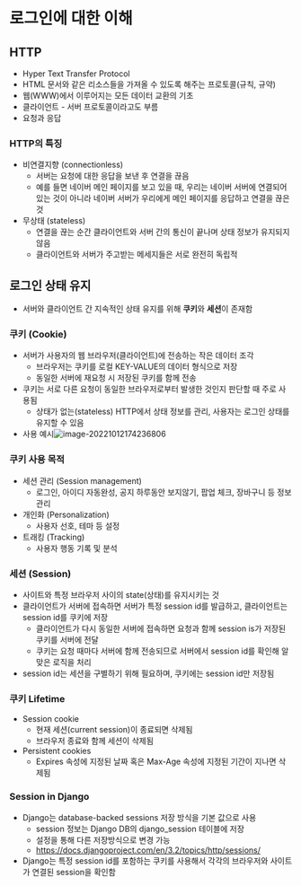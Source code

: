 # 로그인에 대한 이해

## HTTP

- Hyper Text Transfer Protocol
- HTML 문서와 같은 리소스들을 가져올 수 있도록 해주는 프로토콜(규칙, 규약)
- 웹(WWW)에서 이루어지는 모든 데이터 교환의 기초
- 클라이언트 - 서버 프로토콜이라고도 부름
- 요청과 응답

### HTTP의 특징

- 비연결지향 (connectionless)
  - 서버는 요청에 대한 응답을 보낸 후 연결을 끊음
  - 예를 들면 네이버 메인 페이지를 보고 있을 때, 우리는 네이버 서버에 연결되어 있는 것이 아니라 네이버 서버가 우리에게 메인 페이지를 응답하고 연결을 끊은 것
- 무상태 (stateless)
  - 연결을 끊는 순간 클라이언트와 서버 간의 통신이 끝나며 상태 정보가 유지되지 않음
  - 클라이언트와 서버가 주고받는 메세지들은 서로 완전히 독립적

## 로그인 상태 유지

- 서버와 클라이언트 간 지속적인 상태 유지를 위해 **쿠키**와 **세션**이 존재함

### 쿠키 (Cookie)

- 서버가 사용자의 웹 브라우저(클라이언트)에 전송하는 작은 데이터 조각
  - 브라우저는 쿠키를 로컬 KEY-VALUE의 데이터 형식으로 저장
  - 동일한 서버에 재요청 시 저장된 쿠키를 함께 전송
- 쿠키는 서로 다른 요청이 동일한 브라우저로부터 발생한 것인지 판단할 때 주로 사용됨
  - 상태가 없는(stateless) HTTP에서 상태 정보를 관리, 사용자는 로그인 상태를 유지할 수 있음
- 사용 예시![image-20221012174236806](C:\Users\brie.kim\Desktop\todayilearned\00_TIL\221012_로그인\cookie.assets\image-20221012174236806.png)

### 쿠키 사용 목적

- 세션 관리 (Session management)
  - 로그인, 아이디 자동완성, 공지 하루동안 보지않기, 팝업 체크, 장바구니 등 정보관리
- 개인화 (Personalization)
  - 사용자 선호, 테마 등 설정
- 트래킹 (Tracking)
  - 사용자 행동 기록 및 분석

### 세션 (Session)

- 사이트와 특정 브라우저 사이의 state(상태)를 유지시키는 것
- 클라이언트가 서버에 접속하면 서버가 특정 session id를 발급하고, 클라이언트는 session id를 쿠키에 저장
  - 클라이언트가 다시 동일한 서버에 접속하면 요청과 함께 session is가 저장된 쿠키를 서버에 전달
  - 쿠키는 요청 때마다 서버에 함께 전송되므로 서버에서 session id를 확인해 알맞은 로직을 처리
- session id는 세션을 구별하기 위해 필요하며, 쿠키에는 session id만 저장됨

### 쿠키 Lifetime

- Session cookie
  - 현재 세션(current session)이 종료되면 삭제됨
  - 브라우저 종료와 함께 세션이 삭제됨
- Persistent cookies
  - Expires 속성에 지정된 날짜 혹은 Max-Age 속성에 지정된 기간이 지나면 삭제됨

### Session in Django

- Django는 database-backed sessions 저장 방식을 기본 값으로 사용
  - session 정보는 Django DB의 django_session 테이블에 저장
  - 설정을 통해 다른 저장방식으로 변경 가능
  - https://docs.djangoproject.com/en/3.2/topics/http/sessions/
- Django는 특정 session id를 포함하는 쿠키를 사용해서 각각의 브라우저와 사이트가 연결된 session을 확인함